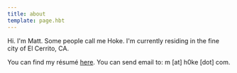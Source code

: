 ```yaml
---
title: about
template: page.hbt
---
```

Hi. I'm Matt. Some people call me Hoke. I'm currently residing in the fine city of El Cerrito, CA.

You can find my résumé [here](../_resume/). You can send email to: m [at] h0ke [dot] com.